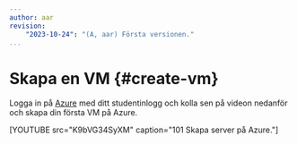 ```yaml
---
author: aar
revision:
    "2023-10-24": "(A, aar) Första versionen."
...
```

Skapa en VM {#create-vm}
=======================

Logga in på [Azure](https://portal.azure.com/#home) med ditt studentinlogg och kolla sen på videon nedanför och skapa din första VM på Azure.

[YOUTUBE src="K9bVG34SyXM" caption="101 Skapa server på Azure."]
